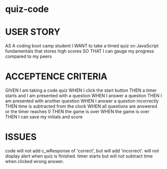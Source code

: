 # quiz-code

# USER STORY
AS A coding boot camp student
I WANT to take a timed quiz on JavaScript fundamentals that stores high scores
SO THAT I can gauge my progress compared to my peers

# ACCEPTENCE CRITERIA
GIVEN I am taking a code quiz
WHEN I click the start button
THEN a timer starts and I am presented with a question
WHEN I answer a question
THEN I am presented with another question
WHEN I answer a question incorrectly
THEN time is subtracted from the clock
WHEN all questions are answered or the timer reaches 0
THEN the game is over
WHEN the game is over
THEN I can save my initials and score

# ISSUES 
code will not add c_wResponse of 'correct', but will add 'incorrect'.
will not display alert when quiz is finished.
timer starts but will not subtract time when clicked wrong answer.
